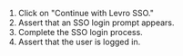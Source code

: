 1. Click on "Continue with Levro SSO."
2. Assert that an SSO login prompt appears.
3. Complete the SSO login process.
4. Assert that the user is logged in.
